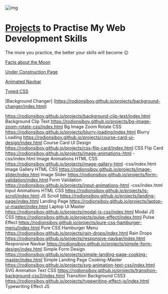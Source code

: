 ![img](https://rodionsibov.github.io/projects/projects-start-page.png)







# [Projects](https://rodionsibov.github.io/projects/index.html "See projects") to Practise My Web Development Skills

The more you practice, the better your skills will become 😉


[Facts about the
Moon](https://rodionsibov.github.io/projects/facts-about-the-moon/index.html)

[Under Construction
Page](https://rodionsibov.github.io/projects/under-construction-page/index.html)

[Animated
Navbar](https://rodionsibov.github.io/projects/animated-navbar/index.html)

[Typed CSS](https://rodionsibov.github.io/projects/typed-css/index.html)

[Background Changer]
(https://rodionsibov.github.io/projects/background-changer/index.html)

https://rodionsibov.github.io/projects/background-clip-text/index.html
Background Clip Text
https://rodionsibov.github.io/projects/bg-image-zoom-rotate-css/index.html
Bg Image Zoom Rotate CSS
https://rodionsibov.github.io/projects/blurry-loading/index.html
Blurry Loading
https://rodionsibov.github.io/projects/course-card-ui-design/index.html
Course Card UI Design
https://rodionsibov.github.io/projects/css-flip-card/index.html CSS
Flip Card https://rodionsibov.github.io/projects/image-animations-html
-css/index.html Image Animations HTML CSS
https://rodionsibov.github.io/projects/image-gallery-html
-css/index.html Image Gallery HTML CSS
https://rodionsibov.github.io/projects/image-slider/index.html Image
Slider
https://rodionsibov.github.io/projects/form-validation/index.html Form
Validation
https://rodionsibov.github.io/projects/input-animations-html
-css/index.html Input Animations HTML CSS
https://rodionsibov.github.io/projects/js-scroll/index.html JS Scroll
https://rodionsibov.github.io/projects/landing-page/index.html Landing
Page
https://rodionsibov.github.io/projects/laptop-ui-master/index.html
Laptop UI Master
https://rodionsibov.github.io/projects/modal-js-css/index.html Modal
JS CSS https://rodionsibov.github.io/projects/pulse-effect/index.html
Pulse Effect
https://rodionsibov.github.io/projects/pure-css-hamburger-menu/index.html
Pure CSS Hamburger Menu
https://rodionsibov.github.io/projects/rain-drops/index.html Rain
Drops
https://rodionsibov.github.io/projects/responsive-navbar/index.html
Responsive Navbar
https://rodionsibov.github.io/projects/simple-form-design/index.html
Simple Form Design
https://rodionsibov.github.io/projects/simple-landing-page-cooking-master/index.html
Simple Landing Page Cooking-Master
https://rodionsibov.github.io/projects/svg-animation-text-css/index.html
SVG Animation Text CSS
https://rodionsibov.github.io/projects/transition-background-css3/index.html
Transition Background CSS3
https://rodionsibov.github.io/projects/typewriting-effect-js/index.html
Typewriting Effect JS



